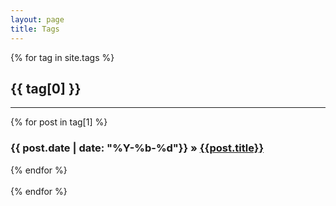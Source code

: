 ```yaml
---
layout: page
title: Tags
---
```

<div id="blog-marks" class="tags">
	{% for tag in site.tags %}
	<article>
	<h1 id="{{ tag[0] }}-ref">{{ tag[0] }}</h1>
	<hr>
	{% for post in tag[1] %}
		<h3>{{ post.date | date: "%Y-%b-%d"}}  &raquo;  <a href='{{ post.url }}'>{{post.title}}</a></h3>
	{% endfor %}
    </article>
    <br>
	{% endfor %}
</div>

